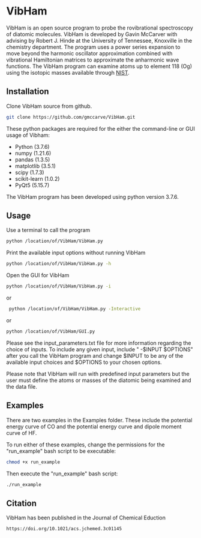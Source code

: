 # VibHam
VibHam is an open source program to probe the rovibrational spectroscopy of diatomic molecules. VibHam is developed by Gavin McCarver with advising by Robert J. Hinde at the University of Tennessee, Knoxville in the chemistry department. The program uses a power series expansion to move beyond the harmonic oscillator approximation combined with vibrational Hamiltonian matrices to approximate the anharmonic wave functions. The VibHam program can examine atoms up to element 118 (Og) using the isotopic masses available through [NIST](https://physics.nist.gov/cgi-bin/Compositions/stand_alone.pl).

## Installation

Clone VibHam source from github.
```bash
git clone https://github.com/gmccarve/VibHam.git
```

These python packages are required for the either the command-line or GUI usage of Vibham:
- Python (3.7.6)
- numpy (1.21.6)
- pandas (1.3.5)
- matplotlib (3.5.1)
- scipy (1.7.3)
- scikit-learn (1.0.2)
- PyQt5 (5.15.7)

The VibHam program has been developed using python version 3.7.6. 



## Usage

Use a terminal to call the program
```bash
python /location/of/VibHam/VibHam.py
```

Print the available input options without running VibHam
```bash
python /location/of/VibHam/VibHam.py -h
```

Open the GUI for VibHam
```bash
python /location/of/VibHam/VibHam.py -i
```
or
```bash
 python /location/of/VibHam/VibHam.py -Interactive
```
or
```bash
python /location/of/VibHam/GUI.py
```

Please see the input_parameters.txt file for more information regarding the choice of inputs. To include any given input, include " -$INPUT $OPTIONS" after you call the VibHam program and change $INPUT to be any of the available input choices and $OPTIONS to your chosen options.


Please note that VibHam will run with predefined input parameters but the user must define the atoms or masses of the diatomic being examined and the data file.

## Examples

There are two examples in the Examples folder. These include the potential energy curve of CO and the potential energy curve and dipole moment curve of HF.

To run either of these examples, change the permissions for the "run_example" bash script to be executable:
```bash
chmod +x run_example
```
Then execute the "run_example" bash script:
```bash
./run_example
```

## Citation

VibHam has been published in the Journal of Chemical Eduction 

```McCarver, G. A.; Hinde, R. J. VIBHAM: A Classroom Tool for Predicting the Rovibrational Spectra of Diatomic Molecules beyond the Harmonic Oscillator Approximation. Journal of Chemical Education 2024, 101, 1310-1318
https://doi.org/10.1021/acs.jchemed.3c01145
```



